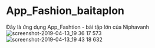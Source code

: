 # App_Fashion_baitaplon
Đây là ứng dụng App_Fashtion - bài tập lớn của Niphavanh
![screenshot-2019-04-13_19 36 17 573](https://user-images.githubusercontent.com/49584477/56079894-a0231c80-5e24-11e9-95b6-867efecb31a4.png)
![screenshot-2019-04-13_19 43 18 632](https://user-images.githubusercontent.com/49584477/56079896-a0bbb300-5e24-11e9-9778-7d62b176ffa5.png)
